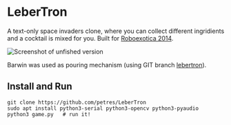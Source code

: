 LeberTron
=========

A text-only space invaders clone, where you can collect different ingridients and a cocktail is mixed for you. Built for [Roboexotica 2014](http://roboexotica.org/).

![Screenshot of unfished version](http://666kb.com/i/cu59c84pch076gyu1.gif)


Barwin was used as pouring mechanism (using GIT branch [lebertron](https://github.com/rfjakob/barwin-arduino/tree/lebertron)).


Install and Run
---------------

    git clone https://github.com/petres/LeberTron
    sudo apt install python3-serial python3-opencv python3-pyaudio
    python3 game.py   # run it!

